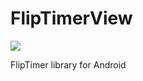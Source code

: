 # FlipTimerView
[![](https://jitpack.io/v/anugotta/FlipTImerView.svg)](https://jitpack.io/#anugotta/FlipTImerView)

FlipTimer library for Android
